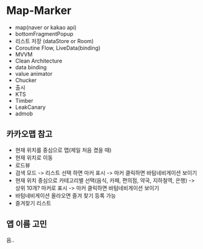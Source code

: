 # Map-Marker

- map(naver or kakao api)
- bottomFragmentPopup
- 리스트 저장 (dataStore or Room)
- Coroutine Flow, LiveData(binding)
- MVVM
- Clean Architecture
- data binding
- value animator
- Chucker
- 출시
- KTS
- Timber
- LeakCanary
- admob


## 카카오맵 참고

- 현재 위치를 중심으로 맵(제일 처음 켰을 때)
- 현재 위치로 이동
- 로드뷰
- 검색 모드 -> 리스트 선택 하면 마커 표시 -> 마커 클릭하면 바텀네비게이션 보이기
- 현재 위치 중심으로 카테고리별 선택(음식, 카페, 편의점, 약국, 지하철역, 은행) -> 상위 10개? 마커로 표시 -> 마커 클릭하면 바텀네비게이션 보이기
- 바텀네비게이션 올라오면 즐겨 찾기 등록 가능
- 즐겨찾기 리스트

## 앱 이름 고민
음..
